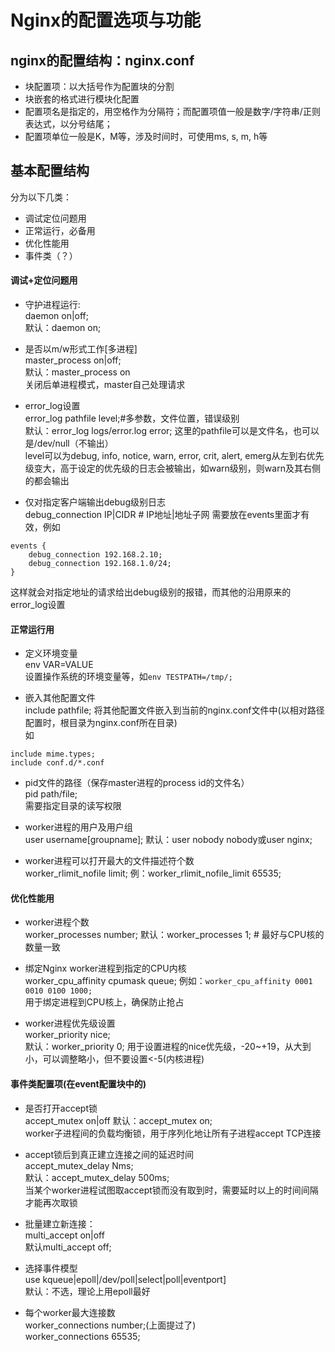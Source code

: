 # Nginx的配置选项与功能

## nginx的配置结构：nginx.conf
- 块配置项：以大括号作为配置块的分割
- 块嵌套的格式进行模块化配置
- 配置项名是指定的，用空格作为分隔符；而配置项值一般是数字/字符串/正则表达式，以分号结尾；
- 配置项单位一般是K，M等，涉及时间时，可使用ms, s, m, h等
    
##  基本配置结构
分为以下几类：
- 调试定位问题用
- 正常运行，必备用
- 优化性能用
- 事件类（？）
    

#### 调试+定位问题用
- 守护进程运行:  
daemon on|off;  
默认：daemon on;  

- 是否以m/w形式工作[多进程]  
master_process on|off;  
默认：master_process on  
关闭后单进程模式，master自己处理请求

- error_log设置  
error_log pathfile level;#多参数，文件位置，错误级别  
默认：error_log logs/error.log error; 
这里的pathfile可以是文件名，也可以是/dev/null（不输出）  
level可以为debug, info, notice, warn, error, crit, alert, emerg从左到右优先级变大，高于设定的优先级的日志会被输出，如warn级别，则warn及其右侧的都会输出

- 仅对指定客户端输出debug级别日志  
debug_connection IP|CIDR # IP地址|地址子网
需要放在events里面才有效，例如
```
events {
    debug_connection 192.168.2.10;
    debug_connection 192.168.1.0/24;
}
``` 
这样就会对指定地址的请求给出debug级别的报错，而其他的沿用原来的error_log设置

#### 正常运行用

- 定义环境变量  
env VAR=VALUE  
设置操作系统的环境变量等，如`env TESTPATH=/tmp/;`

- 嵌入其他配置文件  
include pathfile;
将其他配置文件嵌入到当前的nginx.conf文件中(以相对路径配置时，根目录为nginx.conf所在目录)  
如
```
include mime.types;
include conf.d/*.conf
```
- pid文件的路径（保存master进程的process id的文件名）  
pid path/file;  
需要指定目录的读写权限  

- worker进程的用户及用户组  
user username[groupname];
默认：user nobody nobody或user nginx;  

- worker进程可以打开最大的文件描述符个数  
worker_rlimit_nofile limit;
例：worker_rlimit_nofile_limit 65535;

#### 优化性能用
- worker进程个数  
worker_processes number;
默认：worker_processes 1; # 最好与CPU核的数量一致  

- 绑定Nginx worker进程到指定的CPU内核  
worker_cpu_affinity cpumask queue;
例如：`worker_cpu_affinity 0001 0010 0100 1000;`  
用于绑定进程到CPU核上，确保防止抢占

- worker进程优先级设置  
worker_priority nice;  
默认：worker_priority 0;
用于设置进程的nice优先级，-20~+19，从大到小，可以调整略小，但不要设置<-5(内核进程)

#### 事件类配置项(在event配置块中的)
- 是否打开accept锁  
accept_mutex on|off
默认：accept_mutex on;  
worker子进程间的负载均衡锁，用于序列化地让所有子进程accept TCP连接  

- accept锁后到真正建立连接之间的延迟时间  
accept_mutex_delay Nms;  
默认：accept_mutex_delay 500ms;  
当某个worker进程试图取accept锁而没有取到时，需要延时以上的时间间隔才能再次取锁

- 批量建立新连接：  
multi_accept on|off  
默认multi_accept off;  

- 选择事件模型  
use kqueue|epoll|/dev/poll|select|poll|eventport]  
默认：不选，理论上用epoll最好  

- 每个worker最大连接数  
worker_connections number;(上面提过了)  
worker_connections 65535;




